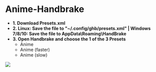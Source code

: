 # Anime-Handbrake
<ul>
<li><b>1. Download Presets.xml</b></li>
<li><b>2. Linux: Save the file to "~/.config/ghb/presets.xml" | Windows 7/8/10: Save the file to AppData\Roaming\HandBrake</b></li>
<li><b>3. Open Handbrake and choose the 1 of the 3 Presets</b>
<ul>
<li>Anime</li>
<li>Anime (faster)</li>
<li>Anime (slow)</li>
</ul>
</li>
</ul>
<img src="http://i.imgur.com/w9zzdle.jpg" />
